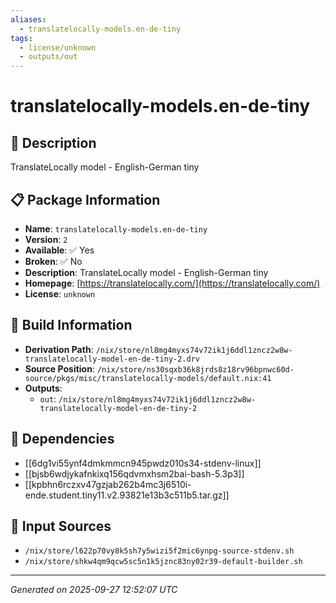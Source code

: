```yaml
---
aliases:
  - translatelocally-models.en-de-tiny
tags:
  - license/unknown
  - outputs/out
---
```


# translatelocally-models.en-de-tiny

## 📝 Description

TranslateLocally model - English-German tiny

## 📋 Package Information

- **Name**: `translatelocally-models.en-de-tiny`
- **Version**: `2`
- **Available**: ✅ Yes
- **Broken**: ✅ No
- **Description**: TranslateLocally model - English-German tiny
- **Homepage**: [https://translatelocally.com/](https://translatelocally.com/)
- **License**: `unknown`

## 🔧 Build Information

- **Derivation Path**: `/nix/store/nl8mg4myxs74v72ik1j6ddl1zncz2w8w-translatelocally-model-en-de-tiny-2.drv`
- **Source Position**: `/nix/store/ns30sqxb36k8jrds8z18rv96bpnwc60d-source/pkgs/misc/translatelocally-models/default.nix:41`
- **Outputs**:
  - `out`:  `/nix/store/nl8mg4myxs74v72ik1j6ddl1zncz2w8w-translatelocally-model-en-de-tiny-2`

## 🔗 Dependencies

- [[6dg1vi55ynf4dmkmmcn945pwdz010s34-stdenv-linux]]
- [[bjsb6wdjykafnkixq156qdvmxhsm2bai-bash-5.3p3]]
- [[kpbhn6rczxv47gzjab262b4mc3j6510i-ende.student.tiny11.v2.93821e13b3c511b5.tar.gz]]

## 📁 Input Sources

- `/nix/store/l622p70vy8k5sh7y5wizi5f2mic6ynpg-source-stdenv.sh`
- `/nix/store/shkw4qm9qcw5sc5n1k5jznc83ny02r39-default-builder.sh`

---
*Generated on 2025-09-27 12:52:07 UTC*
